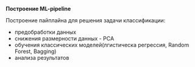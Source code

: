 **Построение ML-pipeline**   

Построение пайплайна для решения задачи классификации:   
 - предобработки данных  
 - снижения размерности данных - PCA   
 - обучения классических моделей(лгистическа регрессия, Random Forest, Bagging)
 - анализа результатов

